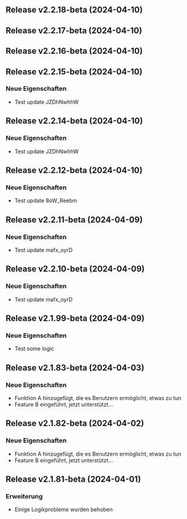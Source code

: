 ## Release v2.2.18-beta (2024-04-10)

## Release v2.2.17-beta (2024-04-10)

## Release v2.2.16-beta (2024-04-10)

## Release v2.2.15-beta (2024-04-10)

### Neue Eigenschaften

- Test update JZDhNwhhW

## Release v2.2.14-beta (2024-04-10)

### Neue Eigenschaften

- Test update JZDhNwhhW

## Release v2.2.12-beta (2024-04-10)

### Neue Eigenschaften

- Test update 8oW_Reebm

## Release v2.2.11-beta (2024-04-09)

### Neue Eigenschaften

- Test update mafx_oyrD

## Release v2.2.10-beta (2024-04-09)

### Neue Eigenschaften

- Test update mafx_oyrD

## Release v2.1.99-beta (2024-04-09)

### Neue Eigenschaften

- Test some logic

## Release v2.1.83-beta (2024-04-03)

### Neue Eigenschaften

- Funktion A hinzugefügt, die es Benutzern ermöglicht, etwas zu tun
- Feature B eingeführt, jetzt unterstützt...

## Release v2.1.82-beta (2024-04-02)

### Neue Eigenschaften

- Funktion A hinzugefügt, die es Benutzern ermöglicht, etwas zu tun
- Feature B eingeführt, jetzt unterstützt...

## Release v2.1.81-beta (2024-04-01)

### Erweiterung

- Einige Logikprobleme wurden behoben
